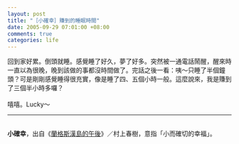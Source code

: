 ```yaml
--- 
layout: post
title: "［小確幸］賺到的睡眠時間"
date: 2005-09-29 07:01:00 +08:00
comments: true
categories: life
---
```


回到家好累。倒頭就睡。感覺睡了好久，夢了好多。突然被一通電話鬧醒，醒來時一直以為很晚，晚到該做的事都沒時間做了。完話之後一看：咦～只睡了半個鐘頭？可是剛剛感覺睡得很充實，像是睡了四、五個小時一般。這麼說來，我是賺到了三個半小時多囉？<br /><br />嘻嘻。Lucky～<br /><hr><br /><strong>小確幸</strong>，出自《<a href="http://www.books.com.tw/exep/prod/booksfile.php?item=0010210446">蘭格斯漢島的午後</a>》／村上春樹，意指「小而確切的幸福」。